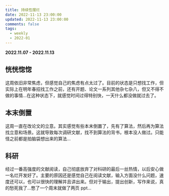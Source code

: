 ```yaml
---
title: 持续性摆烂
date: 2022-11-13 23:00:00
updated: 2022-11-13 23:00:00
comments: false
tags: 
  - weekly
  - 2022-01
---
```

**2022.11.07 - 2022.11.13**

## 恍恍惚惚
这周依旧非常焦虑，但感觉自己的焦虑有点太过了。目前的状态是只想找工作，但实际上在明年春招找工作之前，还有开题、论文一系列其他杂七杂八，但又不得不做的事情...在这种状态下，就感觉时间过得特别快，一天什么都没做就过去了。

## 本末倒置
这周一直在改论文的立意。其实感觉有些本末倒置了，先有了算法，然后再为算法找立意和场景。这就导致每次调研文献，找不到算法的背书，根本没人做过。只能怪之前都是拍脑袋想出来的算法...

## 科研
经过一番高强度的文献阅读，自己彻底放弃了对科研的最后一丝热情，以后安心做一名烂开发好了。主要的原因还是感觉自己在阅读文献，输入方面没什么问题，速度还可以，也可以很快的理解并且讲出来。但对于输出，提出创新，写作来说，真的愁死我了...憋了一个周末就做了两页 ppt...